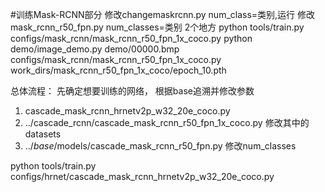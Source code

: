 #训练Mask-RCNN部分
修改changemaskrcnn.py num_class=类别,运行
修改mask_rcnn_r50_fpn.py  num_classes=类别 2个地方
python tools/train.py configs/mask_rcnn/mask_rcnn_r50_fpn_1x_coco.py
python demo/image_demo.py demo/00000.bmp configs/mask_rcnn/mask_rcnn_r50_fpn_1x_coco.py work_dirs/mask_rcnn_r50_fpn_1x_coco/epoch_10.pth


总体流程：
先确定想要训练的网络， 根据base追溯并修改参数
1. cascade_mask_rcnn_hrnetv2p_w32_20e_coco.py
2. ../cascade_rcnn/cascade_mask_rcnn_r50_fpn_1x_coco.py 修改其中的datasets
3. ../_base_/models/cascade_mask_rcnn_r50_fpn.py 修改num_classes

python tools/train.py configs/hrnet/cascade_mask_rcnn_hrnetv2p_w32_20e_coco.py